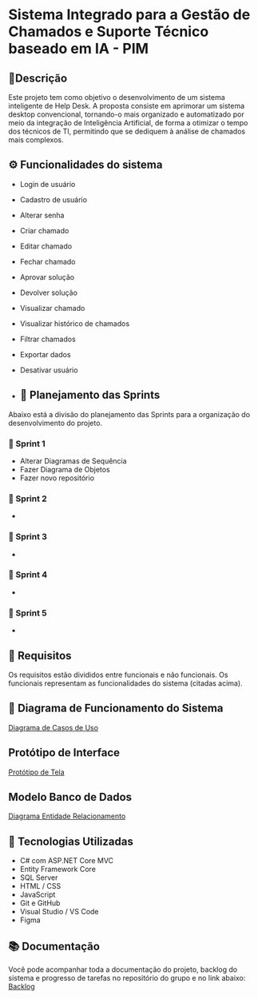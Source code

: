 # Sistema Integrado para a Gestão de Chamados e Suporte Técnico baseado em IA - PIM

## 🔎Descrição

Este projeto tem como objetivo o desenvolvimento de um sistema inteligente de Help Desk. A proposta consiste em aprimorar um sistema desktop convencional, tornando-o mais organizado e automatizado por meio da integração de Inteligência Artificial, de forma a otimizar o tempo dos técnicos de TI, permitindo que se dediquem à análise de chamados mais complexos.

## ⚙️ Funcionalidades do sistema

- Login de usuário
- Cadastro de usuário
- Alterar senha
- Criar chamado
- Editar chamado
- Fechar chamado
- Aprovar solução
- Devolver solução
- Visualizar chamado
- Visualizar histórico de chamados
- Filtrar chamados
- Exportar dados
- Desativar usuário

- ## 📝 Planejamento das Sprints

Abaixo está a divisão do planejamento das Sprints para a organização do desenvolvimento do projeto.

### 📌 Sprint 1 
- Alterar Diagramas de Sequência
- Fazer Diagrama de Objetos
- Fazer novo repositório

### 📌 Sprint 2 
-

### 📌 Sprint 3
-

### 📌 Sprint 4 
-

### 📌 Sprint 5 
-

## 📁 Requisitos

Os requisitos estão divididos entre funcionais e não funcionais. Os funcionais representam as funcionalidades do sistema (citadas acima).

## 🧠 Diagrama de Funcionamento do Sistema

[Diagrama de Casos de Uso](https://github.com/LucasAntonioGS/PIM4/blob/main/Diagrama_De_Funcionamento_Do_Sistema.asta.)

## Protótipo de Interface

[Protótipo de Tela](https://www.figma.com/proto/PNPPrRL9X2HOf28W2uVfBA/Untitled?node-id=0-1&t=lVBYdFW5QGeTdOtv-1)

## Modelo Banco de Dados

[Diagrama Entidade Relacionamento](https://github.com/LucasAntonioGS/PIM4/tree/main/Banco%20de%20Dados)


## 🧪 Tecnologias Utilizadas

- C# com ASP.NET Core MVC
- Entity Framework Core
- SQL Server
- HTML / CSS
- JavaScript
- Git e GitHub
- Visual Studio / VS Code
- Figma

## 📚 Documentação

Você pode acompanhar toda a documentação do projeto, backlog do sistema e progresso de tarefas no repositório do grupo e no link abaixo:
[Backlog](https://github.com/LucasAntonioGS/PIM4/blob/main/Backlog)




